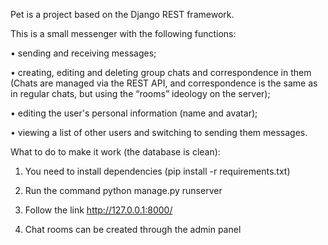 Pet is a project based on the Django REST framework.

This is a small messenger with the following functions:

• sending and receiving messages;

• creating, editing and deleting group chats and correspondence in them (Chats are managed via the REST API, and correspondence is the same as in regular chats, but using the “rooms” ideology on the server);

• editing the user's personal information (name and avatar);

• viewing a list of other users and switching to sending them messages.

What to do to make it work (the database is clean):

1) You need to install dependencies (pip install -r requirements.txt)
   
2) Run the command python manage.py runserver
   
3) Follow the link http://127.0.0.1:8000/
   
4) Chat rooms can be created through the admin panel
